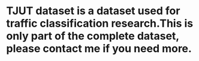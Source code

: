 # TJUT dataset is a dataset used for traffic classification research.This is only part of the complete dataset, please contact me if you need more.
